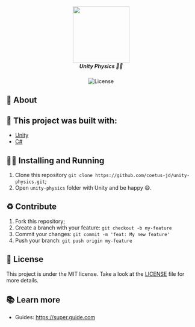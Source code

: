 <h5 align="center">
  <img src="https://images.youracclaim.com/images/ebea4a14-2685-4e01-ac66-9bc88e0b26c0/00-Unity_Essentials-Pathway_Badge.png" width="150px" /><br>
  <b>Unity Physics</b> ✍🏻
</h5>
<p align="center">
  <img alt="License" src="https://img.shields.io/badge/license-MIT-green">
</p>

## :open_book: About 

## :bricks: This project was built with: 
- [Unity](https://unity.com/)
- [C#](https://docs.microsoft.com/en-us/dotnet/csharp/)

## :running_man: Installing and Running  
 1. Clone this repository `git clone https://github.com/coetus-jd/unity-physics.git`;
 2. Open `unity-physics` folder with Unity and be happy 😄.
 
## :recycle: Contribute
 1. Fork this repository;
 2. Create a branch with your feature: ```git checkout -b my-feature```
 3. Commit your changes: ```git commit -m 'feat: My new feature'```
 4. Push your branch: ```git push origin my-feature```
 
## :page_with_curl:	License
This project is under the MIT license. Take a look at the [LICENSE](LICENSE.md) file for more details.

## 📚 Learn more

  * Guides: https://super.guide.com
